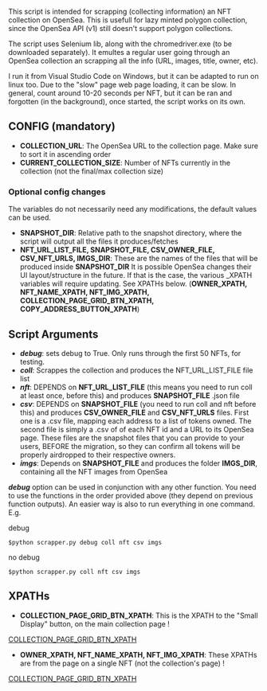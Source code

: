 This script is intended for scrapping (collecting information) an NFT collection on OpenSea. This is usefull for lazy minted polygon collection, since the OpenSea API (v1) still doesn't support polygon collections.

The script uses Selenium lib, along with the chromedriver.exe (to be downloaded separately). It emultes a regular user going through an OpenSea collection an scrapping all the info (URL, images, title, owner, etc).

I run it from Visual Studio Code on Windows, but it can be adapted to run on linux too. Due to the "slow" page web page loading, it can be slow. In general, count around 10-20 seconds per NFT, but it can be ran and forgotten (in the background), once started, the script works on its own. 

## CONFIG (mandatory)
* **COLLECTION_URL**: The OpenSea URL to the collection page. Make sure to sort it in ascending order
* **CURRENT_COLLECTION_SIZE**: Number of NFTs currently in the collection (not the final/max collection size)

### Optional config changes
The variables do not necessarily need any modifications, the default values can be used.
* **SNAPSHOT_DIR**: Relative path to the snapshot directory, where the script will output all the files it produces/fetches
* **NFT_URL_LIST_FILE, SNAPSHOT_FILE, CSV_OWNER_FILE, CSV_NFT_URLS, IMGS_DIR**: These are the names of the files that will be produced inside **SNAPSHOT_DIR**
It is possible OpenSea changes their UI layout/structure in the future. If that is the case, the various _XPATH variables will require updating. See XPATHs below. (**OWNER_XPATH, NFT_NAME_XPATH, NFT_IMG_XPATH, COLLECTION_PAGE_GRID_BTN_XPATH, COPY_ADDRESS_BUTTON_XPATH**)

## Script Arguments
* ***debug***: sets debug to True. Only runs through the first 50 NFTs, for testing.
* ***coll***: Scrappes the collection and produces the NFT_URL_LIST_FILE file list
* ***nft***: DEPENDS on **NFT_URL_LIST_FILE** (this means you need to run coll at least once, before this) and produces **SNAPSHOT_FILE** .json file
* ***csv***: DEPENDS on **SNAPSHOT_FILE** (you need to run coll and nft before this) and produces **CSV_OWNER_FILE** and **CSV_NFT_URLS** files. First one is a .csv file, mapping each address to a list of tokens owned. The second file is simply a .csv of of each NFT id and a URL to its OpenSea page. These files are the snapshot files that you can provide to your users, BEFORE the migration, so they can confirm all tokens will be properly airdropped to their respective owners.
* ***imgs***: Depends on **SNAPSHOT_FILE** and produces the folder **IMGS_DIR**, containing all the NFT images from OpenSea

***debug*** option can be used in conjunction with any other function. You need to use the functions in the order provided above (they depend on previous function outputs). An easier way is also to run everything in one command. E.g.

debug

`$python scrapper.py debug coll nft csv imgs`

no debug

`$python scrapper.py coll nft csv imgs`


## XPATHs
* **COLLECTION_PAGE_GRID_BTN_XPATH**: This is the XPATH to the "Small Display" button, on the main collection page !

[COLLECTION_PAGE_GRID_BTN_XPATH](readme_screenshots/grid_btn_xpath.PNG)



* **OWNER_XPATH, NFT_NAME_XPATH, NFT_IMG_XPATH**: These XPATHs are from the page on a single NFT (not the collection's page) !

[COLLECTION_PAGE_GRID_BTN_XPATH](readme_screenshots/nft_xpaths2.PNG)